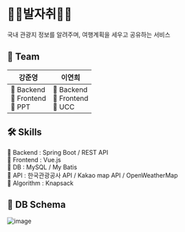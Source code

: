# 🏃‍♀️발자취🏃‍♂️
국내 관광지 정보를 알려주며, 여행계획을 세우고 공유하는 서비스

## 👫 Team
|강준영|이연희|
|---|---|
| 📌 Backend <br> 📌 Frontend <br> 📌 PPT| 📌 Backend <br> 📌 Frontend <br> 📌 UCC|

## 🛠 Skills
📍 Backend : Spring Boot / REST API <br>
📍 Frontend : Vue.js  <br>
📍 DB : MySQL / My Batis <br>
📍 API : 한국관광공사 API / Kakao map API / OpenWeatherMap  <br>
📍 Algorithm : Knapsack <br>

## 💾 DB Schema
![image](https://github.com/enjoytrip-footprints/server/assets/71878202/10f36a98-83b7-4e68-a5c3-6174ee9a4b6a)

